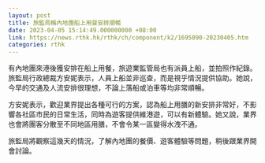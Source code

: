 ```yaml
---
layout: post
title: 旅監局稱內地團船上用餐安排順暢
date: 2023-04-05 15:14:49.000000000 +08:00
link: https://news.rthk.hk/rthk/ch/component/k2/1695090-20230405.htm
categories: rthk
---
```


有內地團來港後獲安排在船上用餐，旅遊業監管局也有派員上船，並拍照作紀錄。旅監局行政總裁方安妮表示，人員上船並非巡查，而是視乎情況提供協助。她說，今早的交通及人流安排很理想，不論上落船或泊車等均非常順暢。

方安妮表示，歡迎業界提出各種可行的方案，認為船上用膳的新安排非常好，不影響各社區市民的日常生活，同時為遊客提供維港遊，可以有新體驗。她又說，業界也會將團客分散至不同地區用膳，不會令某一區變得水洩不通。

旅監局將觀察這幾天的情況，了解內地團的餐價、遊客體驗等問題，稍後跟業界開會討論。
